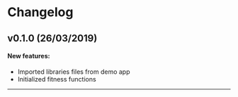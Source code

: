 # Changelog

## v0.1.0 (26/03/2019)

#### New features:

- Imported libraries files from demo app
- Initialized fitness functions

---
